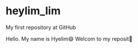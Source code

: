 # heylim_lim
My first repository at GitHub

Hello. My name is Hyelim:smile:
Welcom to my reposit:dancer:
